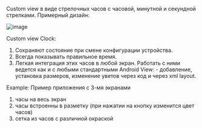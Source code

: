 Сustom view в виде стрелочных часов с часовой, минутной и секундной стрелками. Примерный дизайн:

![image](https://github.com/Sema-the-simon/ClockCustomView/assets/70843200/3897fa59-81c7-401f-ad73-b7c91749b25c)

Custom view Clock:
1. Сохраняют состояние при смене конфигурации устройства.
2. Всегда показывать правильное время.
3. Легкая интеграция этих часов в любой экран. Работать с ними ведется как и с любыми стандартными Android View: - добавление, установка размеров, изменение уветов через код и через xml layout.

Example:
Пример приложения с 3-мя экранами
1) часы на весь экран
2) часы встроенны в разметку (при нажатии на кнопку изменится цвет часов)
3) сетка из часов с различной окраской
